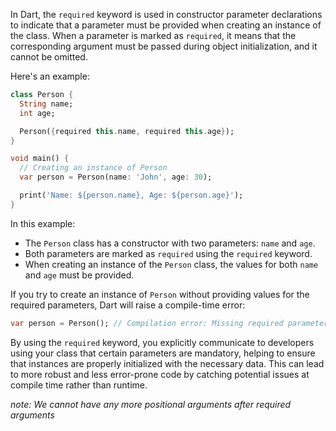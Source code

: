 In Dart, the `required` keyword is used in constructor parameter declarations to indicate that a parameter must be provided when creating an instance of the class. When a parameter is marked as `required`, it means that the corresponding argument must be passed during object initialization, and it cannot be omitted.

Here's an example:

```dart
class Person {
  String name;
  int age;

  Person({required this.name, required this.age});
}

void main() {
  // Creating an instance of Person
  var person = Person(name: 'John', age: 30);

  print('Name: ${person.name}, Age: ${person.age}');
}
```

In this example:

- The `Person` class has a constructor with two parameters: `name` and `age`.
- Both parameters are marked as `required` using the `required` keyword.
- When creating an instance of the `Person` class, the values for both `name` and `age` must be provided.

If you try to create an instance of `Person` without providing values for the required parameters, Dart will raise a compile-time error:

```dart
var person = Person(); // Compilation error: Missing required parameters: name, age
```

By using the `required` keyword, you explicitly communicate to developers using your class that certain parameters are mandatory, helping to ensure that instances are properly initialized with the necessary data. This can lead to more robust and less error-prone code by catching potential issues at compile time rather than runtime.

*note: We cannot have any more positional arguments after required arguments*